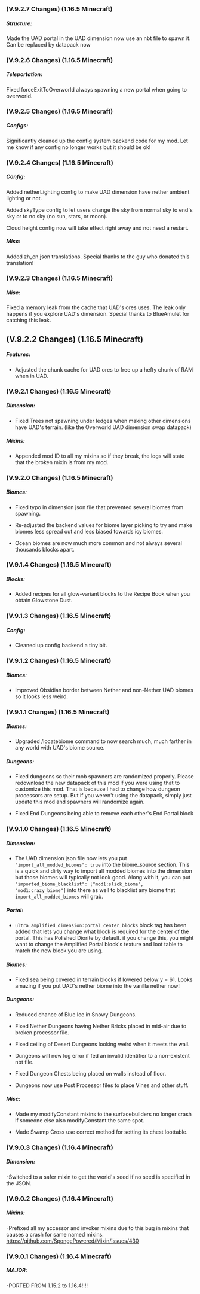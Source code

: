 ### **(V.9.2.7 Changes) (1.16.5 Minecraft)**

##### Structure:
Made the UAD portal in the UAD dimension now use an nbt file to spawn it. Can be replaced by datapack now


### **(V.9.2.6 Changes) (1.16.5 Minecraft)**

##### Teleportation:
Fixed forceExitToOverworld always spawning a new portal when going to overworld.


### **(V.9.2.5 Changes) (1.16.5 Minecraft)**

##### Configs:
Significantly cleaned up the config system backend code for my mod. Let me know if any config no longer works but it should be ok!


### **(V.9.2.4 Changes) (1.16.5 Minecraft)**

##### Config:
Added netherLighting config to make UAD dimension have nether ambient lighting or not.

Added skyType config to let users change the sky from normal sky to end's sky or to no sky (no sun, stars, or moon).

Cloud height config now will take effect right away and not need a restart.

##### Misc:
Added zh_cn.json translations. Special thanks to the guy who donated this translation!


### **(V.9.2.3 Changes) (1.16.5 Minecraft)**

##### Misc:
Fixed a memory leak from the cache that UAD's ores uses. The leak only happens if you explore UAD's dimension.
  Special thanks to BlueAmulet for catching this leak.


## **(V.9.2.2 Changes) (1.16.5 Minecraft)**

##### Features:
* Adjusted the chunk cache for UAD ores to free up a hefty chunk of RAM when in UAD.


### **(V.9.2.1 Changes) (1.16.5 Minecraft)**

##### Dimension:
* Fixed Trees not spawning under ledges when making other dimensions have UAD's terrain.
  (like the Overworld UAD dimension swap datapack)

##### Mixins:
* Appended mod ID to all my mixins so if they break, the logs will state that the broken mixin is from my mod.


### **(V.9.2.0 Changes) (1.16.5 Minecraft)**

##### Biomes:
* Fixed typo in dimension json file that prevented several biomes from spawning.

* Re-adjusted the backend values for biome layer picking to try and make biomes less spread out and less biased towards icy biomes.

* Ocean biomes are now much more common and not always several thousands blocks apart.


### **(V.9.1.4 Changes) (1.16.5 Minecraft)**

##### Blocks:
* Added recipes for all glow-variant blocks to the Recipe Book when you obtain Glowstone Dust.


### **(V.9.1.3 Changes) (1.16.5 Minecraft)**

##### Config:
* Cleaned up config backend a tiny bit.


### **(V.9.1.2 Changes) (1.16.5 Minecraft)**

##### Biomes:
* Improved Obsidian border between Nether and non-Nether UAD biomes so it looks less weird.


### **(V.9.1.1 Changes) (1.16.5 Minecraft)**

##### Biomes:
* Upgraded /locatebiome command to now search much, much farther in any world with UAD's biome source.

##### Dungeons:
* Fixed dungeons so their mob spawners are randomized properly.
  Please redownload the new datapack of this mod if you were using that to customize this mod.
  That is because I had to change how dungeon processors are setup.
  But if you weren't using the datapack, simply just update this mod and spawners will randomize again.

* Fixed End Dungeons being able to remove each other's End Portal block


### **(V.9.1.0 Changes) (1.16.5 Minecraft)**

##### Dimension:
* The UAD dimension json file now lets you put `"import_all_modded_biomes": true` into the biome_source section.
  This is a quick and dirty way to import all modded biomes into the dimension but those biomes will typically not look good.
  Along with it, you can put `"imported_biome_blacklist": ["mod1:slick_biome", "mod1:crazy_biome"]` into there as well to
  blacklist any biome that `import_all_modded_biomes` will grab.

##### Portal:
* `ultra_amplified_dimension:portal_center_blocks` block tag has been added that lets you change what block is required
  for the center of the portal. This has Polished Diorite by default. if you change this, you might want to change the
  Amplified Portal block's texture and loot table to match the new block you are using.

##### Biomes:
* Fixed sea being covered in terrain blocks if lowered below y = 61. Looks amazing if you put UAD's nether biome into the vanilla nether now!

##### Dungeons:
* Reduced chance of Blue Ice in Snowy Dungeons.

* Fixed Nether Dungeons having Nether Bricks placed in mid-air due to broken processor file.

* Fixed ceiling of Desert Dungeons looking weird when it meets the wall.

* Dungeons will now log error if fed an invalid identifier to a non-existent nbt file.

* Fixed Dungeon Chests being placed on walls instead of floor.

* Dungeons now use Post Processor files to place Vines and other stuff.

##### Misc:
* Made my modifyConstant mixins to the surfacebuilders no longer crash if someone else also modifyConstant the same spot.

* Made Swamp Cross use correct method for setting its chest loottable.


### **(V.9.0.3 Changes) (1.16.4 Minecraft)**

##### Dimension:
-Switched to a safer mixin to get the world's seed if no seed is specified in the JSON.


### **(V.9.0.2 Changes) (1.16.4 Minecraft)**

##### Mixins:
-Prefixed all my accessor and invoker mixins due to this bug in mixins that causes a crash for same named mixins.
 https://github.com/SpongePowered/Mixin/issues/430


### **(V.9.0.1 Changes) (1.16.4 Minecraft)**

##### MAJOR:
-PORTED FROM 1.15.2 to 1.16.4!!!!